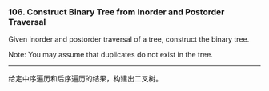 ### 106. Construct Binary Tree from Inorder and Postorder Traversal

Given inorder and postorder traversal of a tree, construct the binary tree.

Note:
You may assume that duplicates do not exist in the tree.

* * *

给定中序遍历和后序遍历的结果，构建出二叉树。  

